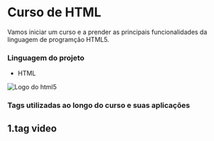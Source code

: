 # Curso de HTML

 Vamos iniciar um curso e a prender as principais funcionalidades da linguagem de programção HTML5.

### Linguagem do projeto

* HTML

![Logo do html5](https://seeklogo.com/images/H/html5-without-wordmark-color-logo-14D252D878-seeklogo.com.png)

### Tags utilizadas ao longo do curso e suas aplicações

## 1.tag video
